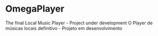 # OmegaPlayer

The final Local Music Player - Project under development
O Player de músicas locais definitivo - Projeto em desenvolvimento
